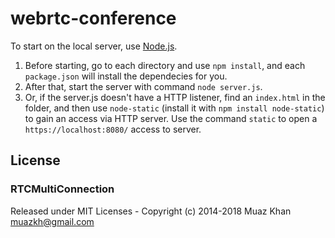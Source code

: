 # webrtc-conference
To start on the local server, use [Node.js](nodejs.org).
1.  Before starting, go to each directory and use `npm install`, and each `package.json` will install the dependecies for you.
2. After that, start the server with command `node server.js`.
3. Or, if the server.js doesn't have a HTTP listener, find an `index.html` in the folder, and then use `node-static` (install it with `npm install node-static`) to gain an access via HTTP server. Use the command `static` to open a `https://localhost:8080/` access to server.

## License
### RTCMultiConnection
Released under MIT Licenses - Copyright (c) 2014-2018 Muaz Khan <muazkh@gmail.com>
